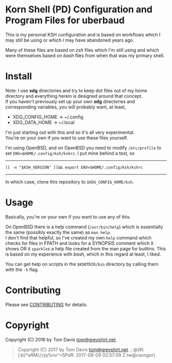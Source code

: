 Korn Shell (PD) Configuration and Program Files for uberbaud
=============================================================

This is my personal KSH configuration and is based on workflows which 
I may still be using or which I may have abandoned years ago.

Many of these files are based on *zsh* files which I'm still using and 
which were themselves based on *bash* files from when that was my 
primary shell.

Install
========

Note: I use **xdg** directories and try to keep dot files out of my 
home directory and everything herein is designed around that concept.  
If you haven't previously set up your own **xdg** directories and 
corresponding variables, you will probably want, at least,
  * XDG_CONFIG_HOME -> ~/.config
  * XDG_DATA_HOME   -> ~/.local

I'm just starting out with this and so it's all very experimental.  
You're on your own if you want to use these files yourself.

I'm using OpenBSD, and on OpenBSD you need to modify `/etc/profile` to 
set `ENV=$HOME/.config/ksh/kshrc`. I put mine behind a test, so

---
    [[ -n "$KSH_VERSION" ]]&& export ENV=$HOME/.config/ksh/kshrc
---

In which case, clone this repository to `$XDG_CONFIG_HOME/ksh`.

Usage
======

Basically, you're on your own if you want to use any of this.

On OpenBSD there is a help command (`/usr/bin/help`) which is 
essentially the same (possibly exactly the same) as `man help`.  
I don't find that helpful, so I've created my own `help` command which 
checks for files in FPATH and looks for a SYNOPSIS comment which it 
shows OR it `sparkle`s a help file created from the man page for 
builtins. This is based on my experience with *bash*, which in this 
regard at least, I liked.

You can get help on scripts in the `$KDOTDIR/bin` directory by calling 
them with the `-h` flag.

Contributing
=============

Please see [CONTRIBUTING](CONTRIBUTING.md) for details.

Copyright
==========

Copyright (C) 2016 by Tom Davis <tom@greyshirt.net>.

> Copyright (C) 2017 by Tom Davis <tom@greyshirt.net>.
; @(#)[:b}*eRMU;rjq%nv^<5PdR: 2017-08-09 02:57:09 Z tw@csongor]

